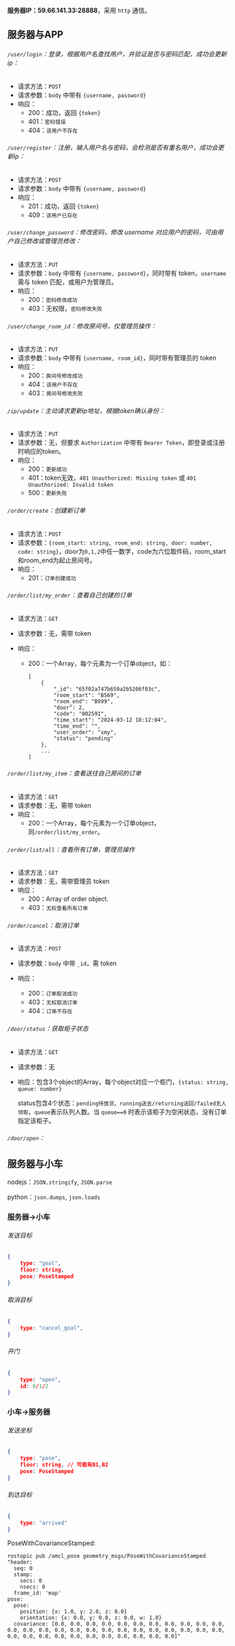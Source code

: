 **服务器IP：59.66.141.33:28888**，采用 `http` 通信。

## 服务器与APP

###### `/user/login`：登录，根据用户名查找用户，并验证是否与密码匹配，成功会更新ip：

- 请求方法：`POST`
- 请求参数：`body` 中带有 `{username, password}`
- 响应：
  - 200：成功，返回 `{token}`
  - 401：`密码错误`
  - 404：`该用户不存在`

###### `/user/register`：注册，输入用户名与密码，会检测是否有重名用户，成功会更新ip：

- 请求方法：`POST`
- 请求参数：`body` 中带有 `{username, password}`
- 响应：
  - 201：成功，返回 `{token}`
  - 409：`该用户已存在`

###### `/user/change_password`：修改密码，修改 username 对应用户的密码，可由用户自己修改或管理员修改：

- 请求方法：`PUT`
- 请求参数：`body` 中带有 `{username, password}`，同时带有 token，`username` 需与 token 匹配，或用户为管理员。
- 响应：
  - 200：`密码修改成功`
  - 403：无权限，`密码修改失败`

###### `/user/change_room_id`：修改房间号，仅管理员操作：

- 请求方法：`PUT`
- 请求参数：`body` 中带有 `{username, room_id}`，同时带有管理员的 token
- 响应：
  - 200：`房间号修改成功`
  - 404：`该用户不存在`
  - 403：`房间号修改失败`

###### `/ip/update`：主动请求更新ip地址，根据token确认身份：

- 请求方法：`PUT`
- 请求参数：无，但要求 `Authorization` 中带有 `Bearer Token`，即登录或注册时响应的token。
- 响应：
  - 200：`更新成功`
  - 401：token无效，`401 Unauthorized: Missing token` 或 `401 Unauthorized: Invalid token`
  - 500：`更新失败`

###### `/order/create`：创建新订单

- 请求方法：`POST`
- 请求参数：`{room_start: string, room_end: string, door: number, code: string}`，door为`0,1,2`中任一数字，code为六位取件码，room_start和room_end为起止房间号。
- 响应：
  - 201：`订单创建成功`

###### `/order/list/my_order`：查看自己创建的订单

- 请求方法：`GET`

- 请求参数：无，需带 token

- 响应：

  - 200：一个Array，每个元素为一个订单object，如：

    ```
    [
        {
            "_id": "65f02a747b659a2b5206f03c",
            "room_start": "B569",
            "room_end": "B999",
            "door": 2,
            "code": "002591",
            "time_start": "2024-03-12 18:12:04",
            "time_end": "",
            "user_order": "xmy",
            "status": "pending"
        },
        ...
    ]
    ```

    

###### `/order/list/my_item`：查看送往自己房间的订单

- 请求方法：`GET`
- 请求参数：无，需带 token
- 响应：
  - 200：一个Array，每个元素为一个订单object，同`/order/list/my_order`。

###### `/order/list/all`：查看所有订单，管理员操作

- 请求方法：`GET`
- 请求参数：无，需带管理员 token
- 响应：
  - 200：Array of order object.
  - 403：`无权查看所有订单`

###### `/order/cancel`：取消订单

- 请求方法：`POST`
- 请求参数：`body` 中带 `_id`，需 token

- 响应：
  - 200：`订单取消成功`
  - 403：`无权取消订单`
  - 404：`订单不存在`

###### `/door/status`：获取柜子状态

- 请求方法：`GET`

- 请求参数：无

- 响应：包含3个object的Array，每个object对应一个柜门，`{status: string, queue: number}` 

  status包含4个状态：`pending待放货，running送去/returning送回/failed无人领取`，`queue`表示队列人数。当 `queue==0` 时表示该柜子为空闲状态，没有订单指定该柜子。

###### `/door/open`：



## 服务器与小车

nodejs：`JSON.stringify`, `JSON.parse`

python：`json.dumps`, `json.loads`

### 服务器->小车

###### 发送目标

```json
{
    type: "goal",
    floor: string,
    pose: PoseStamped
}
```

###### 取消目标

```json
{
    type: "cancel_goal",
}
```

###### 开门

```json
{
    type: "open",
    id: 0/1/2
}
```

### 小车->服务器

###### 发送坐标

```json
{
    type: "pose",
    floor: string, // 可能有B1,B2
    pose: PoseStamped
}
```

###### 到达目标

```json
{
	type: "arrived"
}
```

PoseWithCovarianceStamped:

```
rostopic pub /amcl_pose geometry_msgs/PoseWithCovarianceStamped "header:
  seq: 0
  stamp:
    secs: 0
    nsecs: 0
  frame_id: 'map'
pose:
  pose:
    position: {x: 1.0, y: 2.0, z: 0.0}
    orientation: {x: 0.0, y: 0.0, z: 0.0, w: 1.0}
  covariance: [0.0, 0.0, 0.0, 0.0, 0.0, 0.0, 0.0, 0.0, 0.0, 0.0, 0.0, 0.0, 0.0, 0.0, 0.0, 0.0, 0.0, 0.0, 0.0, 0.0, 0.0, 0.0, 0.0, 0.0, 0.0, 0.0, 0.0, 0.0, 0.0, 0.0, 0.0, 0.0, 0.0, 0.0, 0.0, 0.0]"
```

